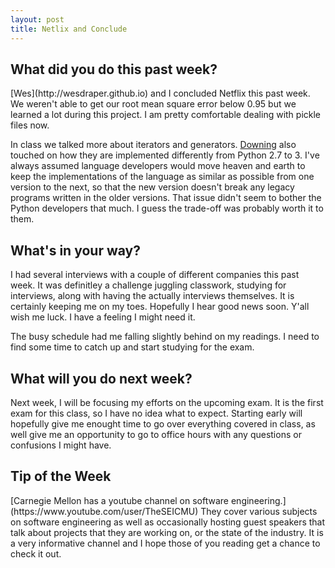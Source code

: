 ```yaml
---
layout: post
title: Netlix and Conclude
---
```


<h2>What did you do this past week?</h2>
[Wes](http://wesdraper.github.io) and I concluded Netflix this past week. We weren't able to get our root mean square error below 0.95 but we learned a lot during this project. I am pretty comfortable dealing with pickle files now.

In class we talked more about iterators and generators. [Downing](https://www.cs.utexas.edu/users/downing/) also touched on how they are implemented differently from Python 2.7 to 3. I've always assumed language developers would move heaven and earth to keep the implementations of the language as similar as possible from one version to the next, so that the new version doesn't break any legacy programs written in the older versions. That issue didn't seem to bother the Python developers that much. I guess the trade-off was probably worth it to them.

<h2>What's in your way?</h2>
I had several interviews with a couple of different companies this past week. It was definitley a challenge juggling classwork, studying for interviews, along with having the actually interviews themselves. It is certainly keeping me on my toes. Hopefully I hear good news soon. Y'all wish me luck. I have a feeling I might need it. 

The busy schedule had me falling slightly behind on my readings. I need to find some time to catch up and start studying for the exam.


<h2>What will you do next week?</h2>
Next week, I will be focusing my efforts on the upcoming exam. It is the first exam for this class, so I have no idea what to expect. Starting early will hopefully give me enought time to go over everything covered in class, as well give me an opportunity to go to office hours with any questions or confusions I might have.


<h2>Tip of the Week</h2>
[Carnegie Mellon has a youtube channel on software engineering.](https://www.youtube.com/user/TheSEICMU) They cover various subjects on software engineering as well as occasionally hosting guest speakers that talk about projects that they are working on, or the state of the industry. It is a very informative channel and I hope those of you reading get a chance to check it out.
